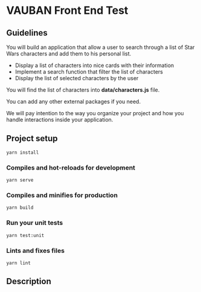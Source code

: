 # VAUBAN Front End Test

## Guidelines

You will build an application that allow a user to search through a list of Star Wars characters and add them to his personal list.

- Display a list of characters into nice cards with their information
- Implement a search function that filter the list of characters
- Display the list of selected characters by the user

You will find the list of characters into **data/characters.js** file. 

You can add any other external packages if you need.

We will pay intention to the way you organize your project and how you handle interactions inside your application.

## Project setup

```
yarn install
```

### Compiles and hot-reloads for development

```
yarn serve
```

### Compiles and minifies for production

```
yarn build
```

### Run your unit tests

```
yarn test:unit
```

### Lints and fixes files

```
yarn lint
```

## Description

